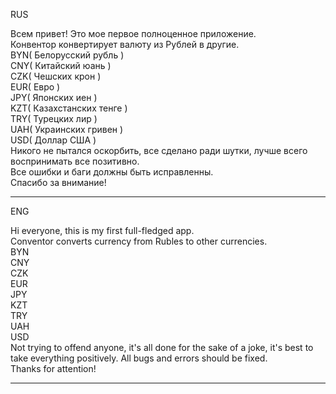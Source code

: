 RUS														
														
Всем привет! Это мое первое полноценное приложение.								
Конвентор конвертирует валюту из Рублей	в другие.								
BYN( Белорусский рубль )											
CNY( Китайский юань )												
CZK( Чешских крон )												
EUR( Евро )													
JPY( Японских иен )												
KZT( Казахстанских тенге )											
TRY( Турецких лир )												
UAH( Украинских гривен )											
USD( Доллар США )												
Никого не пытался оскорбить, все сделано ради шутки, лучше всего воспринимать все позитивно.			
Все ошибки и баги должны быть исправленны.									
Спасибо за внимание!												
_______________________________________________________________________________________________________________	
ENG														
														
Hi everyone, this is my first full-fledged app.									
Conventor converts currency from Rubles to other currencies.							
BYN														
CNY														
CZK														
EUR														
JPY													
KZT														
TRY														
UAH														
USD														
Not trying to offend anyone, it's all done for the sake of a joke, it's best to take everything positively.	
All bugs and errors should be fixed.										
Thanks for attention!												
_______________________________________________________________________________________________________________ 
